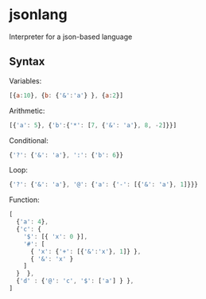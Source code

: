 # jsonlang
Interpreter for a json-based language

## Syntax

Variables:
```javascript
[{a:10}, {b: {'&':'a'} }, {a:2}]
```

Arithmetic:
```javascript
[{'a': 5}, {'b':{'*': [7, {'&': 'a'}, 8, -2]}}]
```

Conditional:
```javascript
{'?': {'&': 'a'}, ':': {'b': 6}}
```

Loop:
```javascript
{'?': {'&': 'a'}, '@': {'a': {'-': [{'&': 'a'}, 1]}}}
```

Function:
```javascript
[
  {'a': 4},
  {'c': {
    '$': [{ 'x': 0 }],
    '#': [
      { 'x': {'+': [{'&':'x'}, 1]} },
      { '&': 'x' }
    ]
  }  },
  {'d' : {'@': 'c', '$': ['a'] } },
]
```

